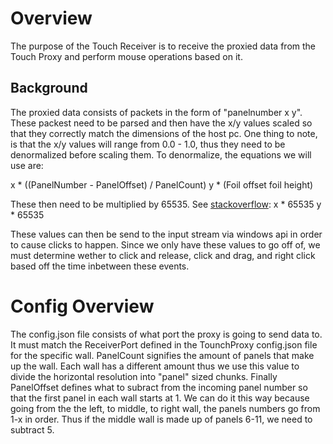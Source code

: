 ﻿# Overview
The purpose of the Touch Receiver is to receive the proxied data
from the Touch Proxy and perform mouse operations based on it.

## Background
The proxied data consists of packets in the form of "panelnumber x y". 
These packest need to be parsed and then have the x/y values scaled so that
they correctly match the dimensions of the host pc. One thing to note, is that
the x/y values will range from 0.0 - 1.0, thus they need to be denormalized
before scaling them. To denormalize, the equations we will use are:

x * ((PanelNumber - PanelOffset) / PanelCount) 
y * (Foil offset foil height)

These then need to be multiplied by 65535. See [stackoverflow](https://stackoverflow.com/questions/21965353/how-to-calculate-coordinates-to-move-the-mouse-cursor-programmatically):
x * 65535 
y * 65535 

These values can then be send to the input stream via windows api in order to cause clicks to happen.
Since we only have these values to go off of, we must determine wether to click and release, click and drag,
and right click based off the time inbetween these events.

# Config Overview
The config.json file consists of what port the proxy is going to send data to.
It must match the ReceiverPort defined in the TounchProxy config.json file for the
specific wall. PanelCount signifies the amount of panels that make up the wall.
Each wall has a different amount thus we use this value to divide the horizontal resolution
into "panel" sized chunks. Finally PanelOffset defines what to subract from the incoming panel
number so that the first panel in each wall starts at 1. We can do it this way because
going from the the left, to middle, to right wall, the panels numbers go from 1-x in order.
Thus if the middle wall is made up of panels 6-11, we need to subtract 5.
